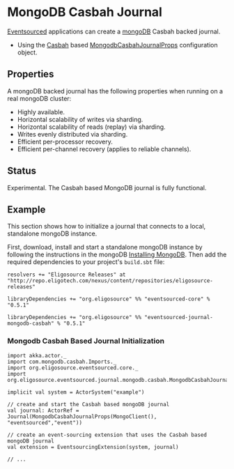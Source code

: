 # MongoDB Casbah Journal

[Eventsourced](https://github.com/eligosource/eventsourced/tree/0.5.1) applications can create a [mongoDB](http://www.mongodb.org/) Casbah backed journal.

- Using the [Casbah](http://api.mongodb.org/scala/casbah/2.0/) based [MongodbCasbahJournalProps](http://eligosource.github.com/eventsourced/api/0.5/#org.eligosource.eventsourced.journal.mongodb.casbah.MongodbCasbahJournalProps) configuration object.

## Properties

A mongoDB backed journal has the following properties when running on a real mongoDB cluster:

- Highly available.
- Horizontal scalability of writes via sharding.
- Horizontal scalability of reads (replay) via sharding.
- Writes evenly distributed via sharding.
- Efficient per-processor recovery.
- Efficient per-channel recovery (applies to reliable channels).

## Status

Experimental. The Casbah based MongoDB journal is fully functional.

## Example

This section shows how to initialize a journal that connects to a local, standalone mongoDB instance.

First, download, install and start a standalone mongoDB instance by following the instructions in the mongoDB [Installing MongoDB](http://docs.mongodb.org/manual/installation/). Then add the required dependencies to your project's `build.sbt` file:

    resolvers += "Eligosource Releases" at "http://repo.eligotech.com/nexus/content/repositories/eligosource-releases"

    libraryDependencies += "org.eligosource" %% "eventsourced-core" % "0.5.1"

    libraryDependencies += "org.eligosource" %% "eventsourced-journal-mongodb-casbah" % "0.5.1"

### Mongodb Casbah Based Journal Initialization

    import akka.actor._
    import com.mongodb.casbah.Imports._
    import org.eligosource.eventsourced.core._
    import org.eligosource.eventsourced.journal.mongodb.casbah.MongodbCasbahJournalProps

    implicit val system = ActorSystem("example")

    // create and start the Casbah based mongoDB journal
    val journal: ActorRef = Journal(MongodbCasbahJournalProps(MongoClient(), "eventsourced","event"))

    // create an event-sourcing extension that uses the Casbah based mongoDB journal
    val extension = EventsourcingExtension(system, journal)

    // ...
